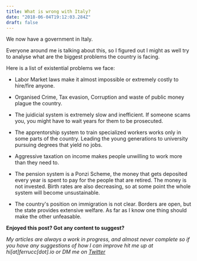 ```yaml
---
title: What is wrong with Italy?
date: "2018-06-04T19:12:03.284Z"
draft: false
---
```


We now have a government in Italy.

Everyone around me is talking about this, so I figured out I might as well try to analyse what are the biggest problems the country is facing.

Here is a list of existential problems we face:

* Labor Market laws make it almost impossible or extremely costly to hire/fire anyone. 

* Organised Crime, Tax evasion, Corruption and waste of public money plague the country.

* The juidicial system is extremely slow and inefficient. If someone scams you, you might have to wait years for them to be prosecuted.

* The apprentorship system to train specialized workers works only in some parts of the country. Leading the young generations to university pursuing degrees that yield no jobs.

* Aggressive taxation on income makes people unwilling to work more than they need to.

* The pension system is a Ponzi Scheme, the money that gets deposited every year is spent to pay for the people that are retired. The money is not invested. Birth rates are also decreasing, so at some point the whole system will become unsustainable.

* The country's position on immigration is not clear. Borders are open, but the state provides extensive welfare. As far as I know one thing should make the other unfeasable.

**Enjoyed this post? Got any content to suggest?**

*My articles are always a work in progress, and almost never complete so if you have any suggestions of how I can improve hit me up at hi[at]ferrucc[dot].io or DM me on [Twitter](https://twitter.com/0xferruccio)*